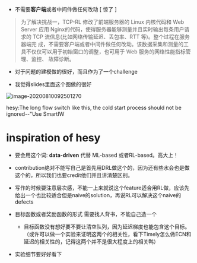 * 不需要**客户端**或者中间件做任何改动 [ 惊了 ]

> 为了解决挑战一，TCP-RL 修改了前端服务器的 Linux 内核代码和 Web Server 应用 Nginx的代码，使得服务器能够测量并且实时输出每条用户请求的 TCP 流信息(比如网络传输延迟、丢包率、RTT 等)。整个过程在服务器端完 成，不需要客户端或者中间件做任何改动。该数据采集和测量的工具不仅仅可以用于初始窗口的调整，也可用于 Web 服务的网络性能指标管理、监控、 故障诊断。

* 对于问题的建模做的很好，而且作为了一个challenge



* 我觉得slides里面这个图做的很好

![image-20200810092501270](C:\Users\hesy\AppData\Roaming\Typora\typora-user-images\image-20200810092501270.png)



hesy:The long flow switch like this, the cold start process should not be ignored--"Use SmartIW



# inspiration of hesy

* 要会用这个词: **data-driven** 代替 ML-based 或者RL-based。高大上！

* contribution绝对不能写自己是首先用DRL做这个的，因为还有些水会也是做这个的，所以我们也要credit他们并且讲清楚区别。
* 写作的时候要注意层次感，不能一上来就说这个feature适合用RL做，应该先给出一个也比较适合但是naive的solution，再说RL可以解决这个naive的defects
* 目标函数或者奖励函数的形式  需要找人背书，不能自己造一个
  * 目标函数没有想好要不要让清空队列，因为延迟梯度也能包含这个目标。（或许可以做一个实验来证明这两个的相关性，看下Timely怎么做ECN和延迟的相关性的，记得这两个并不是很大程度上的相关鸭）
* 实验细节要好好看下